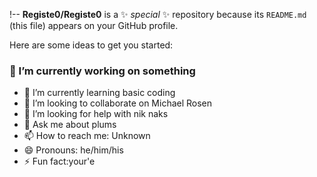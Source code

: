 

!--
**Registe0/Registe0** is a ✨ _special_ ✨ repository because its `README.md` (this file) appears on your GitHub profile.

Here are some ideas to get you started:

### 🔭 I’m currently working on something 
- 🌱 I’m currently learning basic coding
- 👯 I’m looking to collaborate on Michael Rosen 
- 🤔 I’m looking for help with nik naks 
- 💬 Ask me about plums
- 📫 How to reach me: Unknown 
- 😄 Pronouns: he/him/his
- ⚡ Fun fact:your'e
